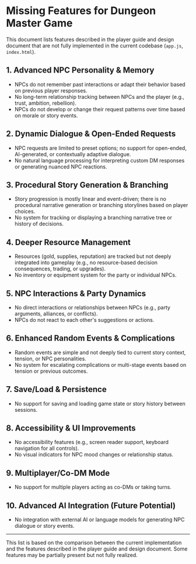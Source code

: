 # Missing Features for Dungeon Master Game

This document lists features described in the player guide and design document that are not fully implemented in the current codebase (`app.js`, `index.html`).

## 1. Advanced NPC Personality & Memory
- NPCs do not remember past interactions or adapt their behavior based on previous player responses.
- No long-term relationship tracking between NPCs and the player (e.g., trust, ambition, rebellion).
- NPCs do not develop or change their request patterns over time based on morale or story events.

## 2. Dynamic Dialogue & Open-Ended Requests
- NPC requests are limited to preset options; no support for open-ended, AI-generated, or contextually adaptive dialogue.
- No natural language processing for interpreting custom DM responses or generating nuanced NPC reactions.

## 3. Procedural Story Generation & Branching
- Story progression is mostly linear and event-driven; there is no procedural narrative generation or branching storylines based on player choices.
- No system for tracking or displaying a branching narrative tree or history of decisions.

## 4. Deeper Resource Management
- Resources (gold, supplies, reputation) are tracked but not deeply integrated into gameplay (e.g., no resource-based decision consequences, trading, or upgrades).
- No inventory or equipment system for the party or individual NPCs.

## 5. NPC Interactions & Party Dynamics
- No direct interactions or relationships between NPCs (e.g., party arguments, alliances, or conflicts).
- NPCs do not react to each other's suggestions or actions.

## 6. Enhanced Random Events & Complications
- Random events are simple and not deeply tied to current story context, tension, or NPC personalities.
- No system for escalating complications or multi-stage events based on tension or previous outcomes.

## 7. Save/Load & Persistence
- No support for saving and loading game state or story history between sessions.

## 8. Accessibility & UI Improvements
- No accessibility features (e.g., screen reader support, keyboard navigation for all controls).
- No visual indicators for NPC mood changes or relationship status.

## 9. Multiplayer/Co-DM Mode
- No support for multiple players acting as co-DMs or taking turns.

## 10. Advanced AI Integration (Future Potential)
- No integration with external AI or language models for generating NPC dialogue or story events.

---

This list is based on the comparison between the current implementation and the features described in the player guide and design document. Some features may be partially present but not fully realized.
